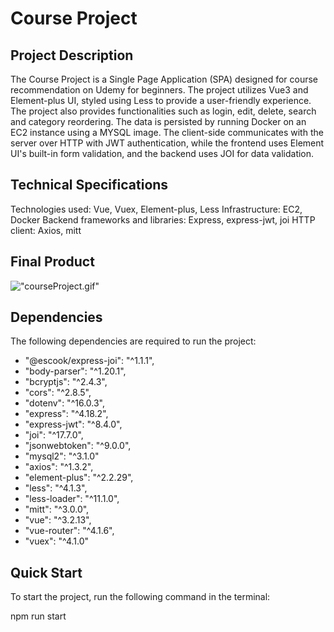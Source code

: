 # Course Project

## Project Description

The Course Project is a Single Page Application (SPA) designed for course recommendation on Udemy for beginners. The project utilizes Vue3 and Element-plus UI, styled using Less to provide a user-friendly experience. The project also provides functionalities such as login, edit, delete, search and category reordering. The data is persisted by running Docker on an EC2 instance using a MYSQL image. The client-side communicates with the server over HTTP with JWT authentication, while the frontend uses Element UI's built-in form validation, and the backend uses JOI for data validation.

## Technical Specifications

Technologies used: Vue, Vuex, Element-plus, Less
Infrastructure: EC2, Docker
Backend frameworks and libraries: Express, express-jwt, joi
HTTP client: Axios, mitt

## Final Product
!["courseProject.gif"](...)

## Dependencies
The following dependencies are required to run the project:

- "@escook/express-joi": "^1.1.1",
- "body-parser": "^1.20.1",
- "bcryptjs": "^2.4.3",
- "cors": "^2.8.5",
- "dotenv": "^16.0.3",
- "express": "^4.18.2",
- "express-jwt": "^8.4.0",
- "joi": "^17.7.0",
- "jsonwebtoken": "^9.0.0",
- "mysql2": "^3.1.0"
- "axios": "^1.3.2",
- "element-plus": "^2.2.29",
- "less": "^4.1.3",
- "less-loader": "^11.1.0",
- "mitt": "^3.0.0",
- "vue": "^3.2.13",
- "vue-router": "^4.1.6",
- "vuex": "^4.1.0"

## Quick Start

To start the project, run the following command in the terminal:

npm run start
